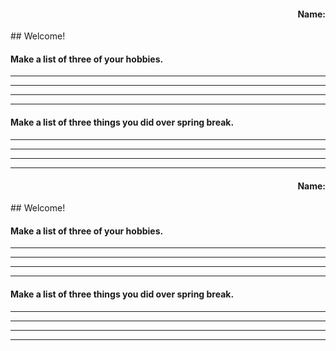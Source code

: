 <h4 style='text-align: right'>Name:</h4>
## Welcome!

#### Make a list of three of your hobbies.
* * *
* * *
---
---

#### Make a list of three things you did over spring break.
* * *
* * *
---
---

<h4 style='text-align: right; margin-top: 20px;'>Name:</h4>
## Welcome!

#### Make a list of three of your hobbies.
* * *
* * *
---
---

#### Make a list of three things you did over spring break.
* * *
* * *
---
---
